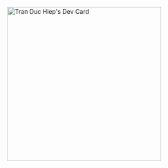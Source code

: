<a href="https://app.daily.dev/hieptran51"><img src="https://api.daily.dev/devcards/v2/DU3ijFn2H.png?type=default&r=9v5" width="356" alt="Tran Duc Hiep's Dev Card"/></a>

<!--
**duchiep51/duchiep51** is a ✨ _special_ ✨ repository because its `README.md` (this file) appears on your GitHub profile.

Here are some ideas to get you started:

- 🔭 I’m currently working on ...
- 🌱 I’m currently learning ...
- 👯 I’m looking to collaborate on ...
- 🤔 I’m looking for help with ...
- 💬 Ask me about ...
- 📫 How to reach me: ...
- 😄 Pronouns: ...
- ⚡ Fun fact: ...
-->
